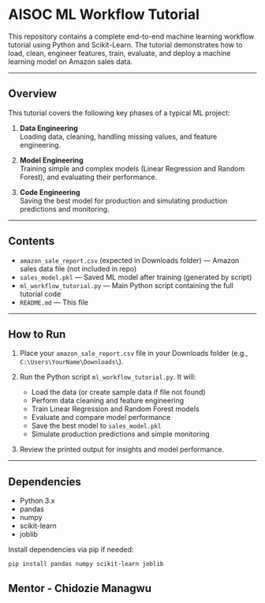 
# AISOC ML Workflow Tutorial

This repository contains a complete end-to-end machine learning workflow tutorial using Python and Scikit-Learn. The tutorial demonstrates how to load, clean, engineer features, train, evaluate, and deploy a machine learning model on Amazon sales data.

---

## Overview

This tutorial covers the following key phases of a typical ML project:

1. **Data Engineering**  
   Loading data, cleaning, handling missing values, and feature engineering.

2. **Model Engineering**  
   Training simple and complex models (Linear Regression and Random Forest), and evaluating their performance.

3. **Code Engineering**  
   Saving the best model for production and simulating production predictions and monitoring.

---

## Contents

- `amazon_sale_report.csv` (expected in Downloads folder) — Amazon sales data file (not included in repo)
- `sales_model.pkl` — Saved ML model after training (generated by script)
- `ml_workflow_tutorial.py` — Main Python script containing the full tutorial code
- `README.md` — This file

---

## How to Run

1. Place your `amazon_sale_report.csv` file in your Downloads folder (e.g., `C:\Users\YourName\Downloads\`).

2. Run the Python script `ml_workflow_tutorial.py`. It will:

   - Load the data (or create sample data if file not found)
   - Perform data cleaning and feature engineering
   - Train Linear Regression and Random Forest models
   - Evaluate and compare model performance
   - Save the best model to `sales_model.pkl`
   - Simulate production predictions and simple monitoring

3. Review the printed output for insights and model performance.

---

## Dependencies

- Python 3.x
- pandas
- numpy
- scikit-learn
- joblib

Install dependencies via pip if needed:

```bash
pip install pandas numpy scikit-learn joblib
```

## Mentor - Chidozie Managwu 
